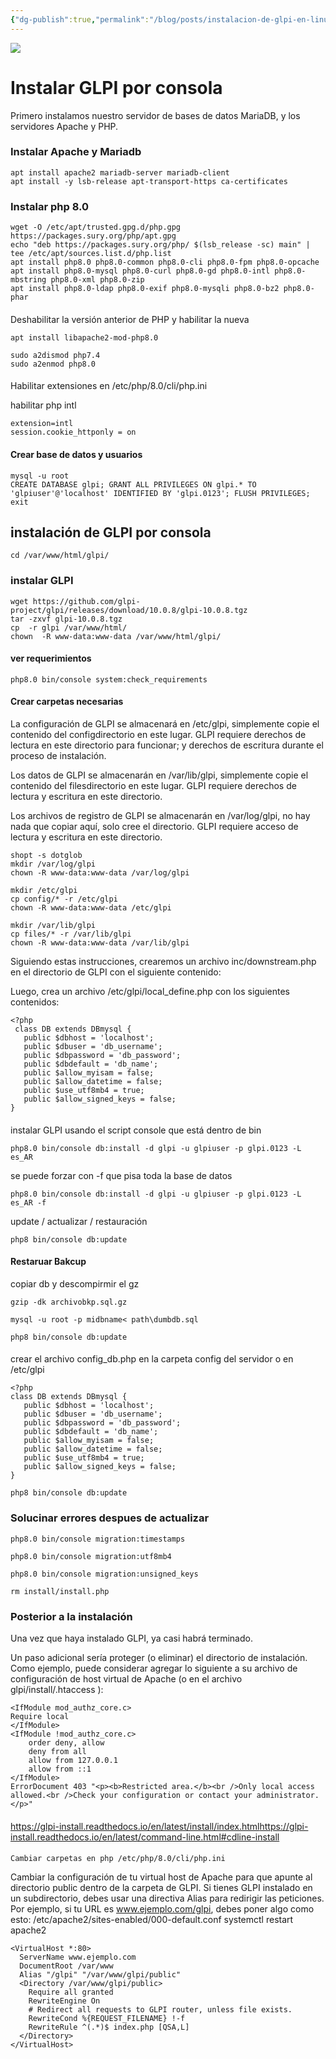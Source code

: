 ```yaml
---
{"dg-publish":true,"permalink":"/blog/posts/instalacion-de-glpi-en-linux-por-consola/","dgPassFrontmatter":true}
---
```


![](../fetched_images\20230808-171707_kdenlive.png)
# Instalar GLPI por consola

  Primero instalamos nuestro servidor de bases de datos MariaDB, y los servidores Apache y PHP. 
### Instalar Apache y Mariadb
```
apt install apache2 mariadb-server mariadb-client
apt install -y lsb-release apt-transport-https ca-certificates
```
### Instalar php 8.0
```
wget -O /etc/apt/trusted.gpg.d/php.gpg https://packages.sury.org/php/apt.gpg
echo "deb https://packages.sury.org/php/ $(lsb_release -sc) main" | tee /etc/apt/sources.list.d/php.list
apt install php8.0 php8.0-common php8.0-cli php8.0-fpm php8.0-opcache 
apt install php8.0-mysql php8.0-curl php8.0-gd php8.0-intl php8.0-mbstring php8.0-xml php8.0-zip
apt install php8.0-ldap php8.0-exif php8.0-mysqli php8.0-bz2 php8.0-phar
```
#### 
  Deshabilitar la versión anterior de PHP y habilitar la nueva

```
apt install libapache2-mod-php8.0
```
```
sudo a2dismod php7.4 
sudo a2enmod php8.0
```
#### 
  Habilitar extensiones en /etc/php/8.0/cli/php.ini

habilitar php intl
```
extension=intl
session.cookie_httponly = on
```
#### Crear base de datos y usuarios
```
mysql -u root
CREATE DATABASE glpi; GRANT ALL PRIVILEGES ON glpi.* TO 'glpiuser'@'localhost' IDENTIFIED BY 'glpi.0123'; FLUSH PRIVILEGES; exit
```
## instalación de GLPI por consola
```
cd /var/www/html/glpi/
```
### instalar GLPI
```
wget https://github.com/glpi-project/glpi/releases/download/10.0.8/glpi-10.0.8.tgz
tar -zxvf glpi-10.0.8.tgz
cp  -r glpi /var/www/html/
chown  -R www-data:www-data /var/www/html/glpi/
```
#### ver requerimientos
```
php8.0 bin/console system:check_requirements
```
#### Crear carpetas necesarias

  La configuración de GLPI se almacenará en /etc/glpi, simplemente copie el
  contenido del configdirectorio en este lugar. GLPI requiere derechos de
  lectura en este directorio para funcionar; y derechos de escritura durante el
  proceso de instalación.

  Los datos de GLPI se almacenarán en /var/lib/glpi, simplemente copie el
  contenido del filesdirectorio en este lugar. GLPI requiere derechos de lectura
  y escritura en este directorio.

  Los archivos de registro de GLPI se almacenarán en /var/log/glpi, no hay nada
  que copiar aquí, solo cree el directorio. GLPI requiere acceso de lectura y
  escritura en este directorio.
```
shopt -s dotglob
mkdir /var/log/glpi
chown -R www-data:www-data /var/log/glpi

mkdir /etc/glpi
cp config/* -r /etc/glpi
chown -R www-data:www-data /etc/glpi

mkdir /var/lib/glpi
cp files/* -r /var/lib/glpi
chown -R www-data:www-data /var/lib/glpi
```

  Siguiendo estas instrucciones, crearemos un archivo inc/downstream.php en el
  directorio de GLPI con el siguiente contenido:

  Luego, crea un archivo /etc/glpi/local\_define.php con los siguientes
  contenidos: 
```
<?php
 class DB extends DBmysql {
   public $dbhost = 'localhost';
   public $dbuser = 'db_username';
   public $dbpassword = 'db_password';
   public $dbdefault = 'db_name';
   public $allow_myisam = false;
   public $allow_datetime = false;
   public $use_utf8mb4 = true;
   public $allow_signed_keys = false;
}
```
#### 
  instalar GLPI usando el script console que está dentro de bin

```
php8.0 bin/console db:install -d glpi -u glpiuser -p glpi.0123 -L es_AR
```
se puede forzar con \-f que pisa toda la base de datos
```
php8.0 bin/console db:install -d glpi -u glpiuser -p glpi.0123 -L es_AR -f 
```
update / actualizar / restauración
```
php8 bin/console db:update
```
#### Restaruar Bakcup
copiar db y descompirmir el gz
```
gzip -dk archivobkp.sql.gz
```
```
mysql -u root -p midbname< path\dumbdb.sql
```
```
php8 bin/console db:update
```
#### 
  crear el archivo config\_db.php en la carpeta config del servidor o en
  /etc/glpi

```
<?php
class DB extends DBmysql {
   public $dbhost = 'localhost';
   public $dbuser = 'db_username';
   public $dbpassword = 'db_password';
   public $dbdefault = 'db_name';
   public $allow_myisam = false;
   public $allow_datetime = false;
   public $use_utf8mb4 = true;
   public $allow_signed_keys = false;
}
```
```
php8 bin/console db:update
```
### Solucinar errores despues de actualizar 
```
php8.0 bin/console migration:timestamps
```
```
php8.0 bin/console migration:utf8mb4
```
```
php8.0 bin/console migration:unsigned_keys
```
```
rm install/install.php
```
### Posterior a la instalación
Una vez que haya instalado GLPI, ya casi habrá terminado.

  Un paso adicional sería proteger \(o eliminar\) el directorio de instalación.
  Como ejemplo, puede considerar agregar lo siguiente a su archivo de
  configuración de host virtual de Apache \(o en el archivo
  glpi/install/.htaccess \):
```
<IfModule mod_authz_core.c>
Require local
</IfModule>
<IfModule !mod_authz_core.c>
    order deny, allow
    deny from all
    allow from 127.0.0.1
    allow from ::1
</IfModule>
ErrorDocument 403 "<p><b>Restricted area.</b><br />Only local access allowed.<br />Check your configuration or contact your administrator.</p>"
```
#### 

[https://glpi\-install.readthedocs.io/en/latest/install/index.html](https://glpi-install.readthedocs.io/en/latest/install/index.html)[https://glpi\-install.readthedocs.io/en/latest/command\-line.html\#cdline\-install](https://glpi-install.readthedocs.io/en/latest/command-line.html#cdline-install)
#### 

#### 
    Cambiar carpetas en php /etc/php/8.0/cli/php.ini
  
Cambiar la configuración de tu virtual host de Apache para que apunte al
  directorio public dentro de la carpeta de GLPI. Si tienes GLPI instalado en un
  subdirectorio, debes usar una directiva Alias para redirigir las peticiones.
  Por ejemplo, si tu URL es www.ejemplo.com/glpi, debes poner algo como esto:
  /etc/apache2/sites\-enabled/000\-default.conf systemctl restart apache2
```
<VirtualHost *:80>
  ServerName www.ejemplo.com
  DocumentRoot /var/www
  Alias "/glpi" "/var/www/glpi/public"
  <Directory /var/www/glpi/public>
    Require all granted
    RewriteEngine On
    # Redirect all requests to GLPI router, unless file exists.
    RewriteCond %{REQUEST_FILENAME} !-f
    RewriteRule ^(.*)$ index.php [QSA,L]
  </Directory>
</VirtualHost>
```
